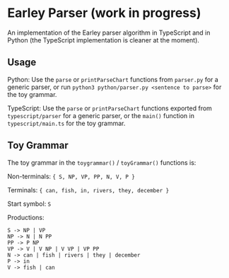 # Earley Parser (work in progress)

An implementation of the Earley parser algorithm in TypeScript and in Python (the TypeScript implementation is cleaner at the moment).

## Usage

Python: Use the `parse` or `printParseChart` functions from `parser.py` for a generic parser, or run `python3 python/parser.py <sentence to parse>` for the toy grammar.

TypeScript: Use the `parse` or `printParseChart` functions exported from `typescript/parser` for a generic parser, or the `main()` function in `typescript/main.ts` for the toy grammar.

## Toy Grammar

The toy grammar in the `toygrammar()` / `toyGrammar()` functions is:

Non-terminals: `{ S, NP, VP, PP, N, V, P }`

Terminals: `{ can, fish, in, rivers, they, december }`

Start symbol: `S`

Productions:
```
S -> NP | VP
NP -> N | N PP
PP -> P NP
VP -> V | V NP | V VP | VP PP
N -> can | fish | rivers | they | december
P -> in
V -> fish | can
```